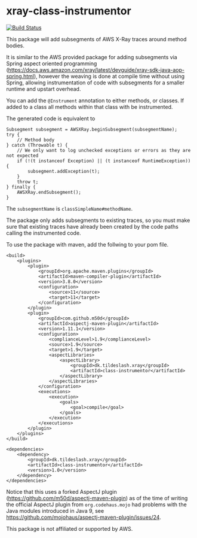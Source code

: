 # xray-class-instrumentor

[![Build Status](https://travis-ci.org/Morras/xray-class-instrumentor.svg?branch=master)](https://travis-ci.org/Morras/xray-class-instrumentor)

This package will add subsegments of AWS X-Ray traces around method bodies.

It is similar to the AWS provided package for adding subsegments via Spring aspect oriented programming (https://docs.aws.amazon.com/xray/latest/devguide/xray-sdk-java-aop-spring.html), however the weaving is done at compile time without using Spring, allowing instrumentation of code with subsegments for a smaller runtime and upstart overhead. 

You can add the `@Instrument` annotation to either methods, or classes. If added to a class all methods within that class with be instrumented.

The generated code is equivalent to 
```
Subsegment subsegment = AWSXRay.beginSubsegment(subsegmentName);
try {
    // Method body
} catch (Throwable t) {
    // We only want to log unchecked exceptions or errors as they are not expected
    if (!(t instanceof Exception) || (t instanceof RuntimeException)) {
        subsegment.addException(t);
    }
    throw t;
} finally {
    AWSXRay.endSubsegment();
}
```
The `subsegmentName` is `classSimpleName#methodName`.

The package only adds subsegments to existing traces, so you must make sure that existing traces have already been created by the code paths calling the instrumented code.

To use the package with maven, add the follwing to your pom file.

```
<build>
    <plugins>
        <plugin>
            <groupId>org.apache.maven.plugins</groupId>
            <artifactId>maven-compiler-plugin</artifactId>
            <version>3.8.0</version>
            <configuration>
                <source>11</source>
                <target>11</target>
            </configuration>
        </plugin>
        <plugin>
            <groupId>com.github.m50d</groupId>
            <artifactId>aspectj-maven-plugin</artifactId>
            <version>1.11.1</version>
            <configuration>
                <complianceLevel>1.9</complianceLevel>
                <source>1.9</source>
                <target>1.9</target>
                <aspectLibraries>
                    <aspectLibrary>
                        <groupId>dk.tildeslash.xray</groupId>
                        <artifactId>class-instrumentor</artifactId>
                    </aspectLibrary>
                </aspectLibraries>
            </configuration>
            <executions>
                <execution>
                    <goals>
                        <goal>compile</goal>
                    </goals>
                </execution>
            </executions>
        </plugin>
    </plugins>
</build>

<dependencies>
    <dependency>
        <groupId>dk.tildeslash.xray</groupId>
        <artifactId>class-instrumentor</artifactId>
        <version>1.0</version>
    </dependency>
</dependencies>
```

Notice that this uses a forked AspectJ plugin (https://github.com/m50d/aspectj-maven-plugin) as of the time of writing the official AspectJ plugin from `org.codehaus.mojo` had problems with the Java modules introduced in Java 9, see https://github.com/mojohaus/aspectj-maven-plugin/issues/24.  

This package is not affiliated or supported by AWS.
